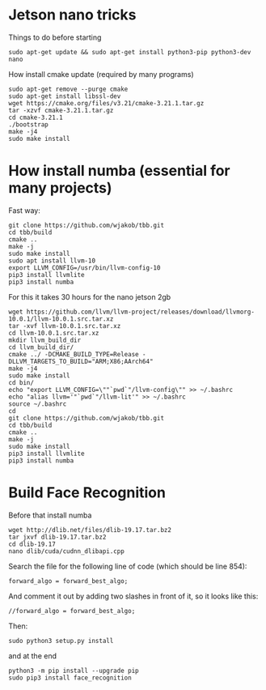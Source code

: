 # Jetson nano tricks
Things to do before starting

```
sudo apt-get update && sudo apt-get install python3-pip python3-dev nano
```
How install cmake update (required by many programs)
```
sudo apt-get remove --purge cmake
sudo apt-get install libssl-dev
wget https://cmake.org/files/v3.21/cmake-3.21.1.tar.gz
tar -xzvf cmake-3.21.1.tar.gz
cd cmake-3.21.1
./bootstrap
make -j4
sudo make install
```
# How install numba (essential for many projects)
Fast way:
```
git clone https://github.com/wjakob/tbb.git
cd tbb/build
cmake ..
make -j
sudo make install
sudo apt install llvm-10
export LLVM_CONFIG=/usr/bin/llvm-config-10
pip3 install llvmlite
pip3 install numba
```

For this it takes 30 hours for the nano jetson 2gb
```
wget https://github.com/llvm/llvm-project/releases/download/llvmorg-10.0.1/llvm-10.0.1.src.tar.xz
tar -xvf llvm-10.0.1.src.tar.xz
cd llvm-10.0.1.src.tar.xz
mkdir llvm_build_dir
cd llvm_build_dir/
cmake ../ -DCMAKE_BUILD_TYPE=Release -DLLVM_TARGETS_TO_BUILD="ARM;X86;AArch64"
make -j4
sudo make install
cd bin/
echo "export LLVM_CONFIG=\""`pwd`"/llvm-config\"" >> ~/.bashrc
echo "alias llvm='"`pwd`"/llvm-lit'" >> ~/.bashrc
source ~/.bashrc
cd
git clone https://github.com/wjakob/tbb.git
cd tbb/build
cmake ..
make -j
sudo make install
pip3 install llvmlite
pip3 install numba
```

# Build Face Recognition
Before that install numba
```
wget http://dlib.net/files/dlib-19.17.tar.bz2
tar jxvf dlib-19.17.tar.bz2
cd dlib-19.17
nano dlib/cuda/cudnn_dlibapi.cpp
```
Search the file for the following line of code (which should be line 854):
```
forward_algo = forward_best_algo;
```
And comment it out by adding two slashes in front of it, so it looks like this:
```
//forward_algo = forward_best_algo;
```
Then: 
```
sudo python3 setup.py install
```
and at the end
```
python3 -m pip install --upgrade pip
sudo pip3 install face_recognition
```


